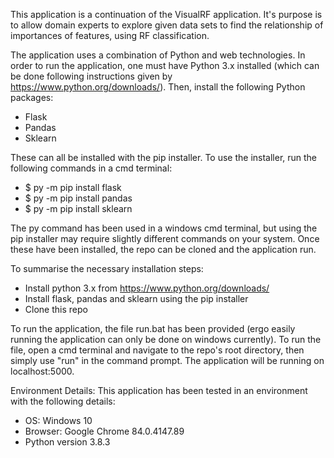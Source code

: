 This application is a continuation of the VisualRF application. It's purpose is to allow domain experts to explore given data sets to find the relationship of importances of features, using RF classification.

The application uses a combination of Python and web technologies. In order to run the application, one must have Python 3.x installed (which can be done following instructions given by https://www.python.org/downloads/). Then, install the following Python packages:
- Flask
- Pandas
- Sklearn

These can all be installed with the pip installer. To use the installer, run the following commands in a cmd terminal:
- $ py -m pip install flask
- $ py -m pip install pandas
- $ py -m pip install sklearn

The py command has been used in a windows cmd terminal, but using the pip installer may require slightly different commands on your system. Once these have been installed, the repo can be cloned and the application run.

To summarise the necessary installation steps:
- Install python 3.x from https://www.python.org/downloads/
- Install flask, pandas and sklearn using the pip installer
- Clone this repo

To run the application, the file run.bat has been provided (ergo easily running the application can only be done on windows currently). To run the file, open a cmd terminal and navigate to the repo's root directory, then simply use "run" in the command prompt.
The application will be running on localhost:5000.

Environment Details:
This application has been tested in an environment with the following details:
- OS: Windows 10
- Browser: Google Chrome 84.0.4147.89
- Python version 3.8.3